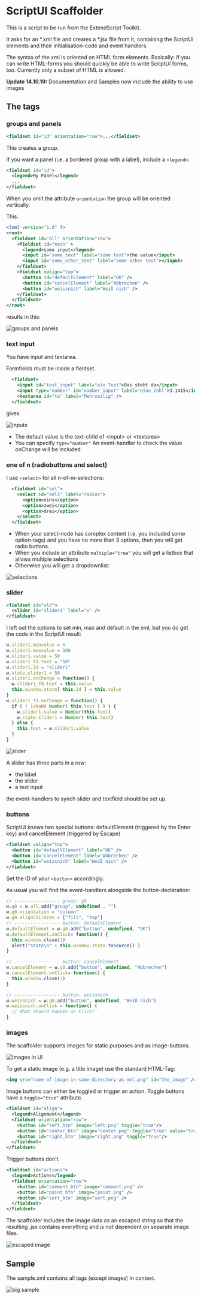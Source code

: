 # ScriptUI Scaffolder

This is a script to be run from the ExtendScript Toolkit.

It asks for an *.xml file and creates a *.jsx file from it, containing the ScriptUI elements and their initialisation-code and event handlers.

The syntax of the xml is oriented on HTML form elements. Basically: If you can write HTML-forms you should quickly be able to write ScriptUI forms, too. Currently only a subset of HTML is allowed.

**Update 14.10.19:** Documentation and Samples now include the ability to use images

## The tags

### groups and panels

``` xml
<fieldset id="id" orientation="row">...</fieldset>
```

This creates a group.

If you want a panel (i.e. a bordered group with a label), include a `<legend>`:

``` xml
<fieldset id="id">
  <legend>My Panel</legend>
  ...
</fieldset>
```

When you omit the attribute `orientation` the group will be oriented vertically.

This:

``` xml
<?xml version="1.0" ?>
<root>
  <fieldset id="all" orientation="row">
    <fieldset id="main" >
      <legend>some input</legend>
      <input id="some_text" label="some text">the value</input>
      <input id="some_other_text" label="some other text"></input>
    </fieldset>
    <fieldset valign="top">
      <button id="defaultElement" label="OK" />
      <button id="cancelElement" label="Abbrechen" />
      <button id="weissnich" label="Weiß nich" />
    </fieldset>
  </fieldset>
</root>
```

results in this:

![groups and panels](./pix/groups.jpg)

### text input

You have input and textarea.

Formfields must be inside a fieldset.

``` xml
  <fieldset>
    <input id="text_input" label="ein Text">Das steht da</input>
    <input type="number" id="number_input" label="eine Zahl">3.1415</input>
    <textarea id="ta" label="Mehrzeilig" />
  </fieldset>
```

gives

![inputs](./pix/input.jpg)

- The default value is the text-child of &lt;input> or &lt;textarea>
- You can specify `type="number"` An event-handler to check the value onChange will be included

### one of n (radiobuttons and select)

I use `<select>` for all n-of-m-selections:

``` xml
  <fieldset id="sel">
    <select id="sel1" label="radios">
      <option>eins</option>
      <option>zwei</option>
      <option>drei</option>
    </select>
  </fieldset>
```

- When your select-node has complex content (i.e. you included some option-tags) and you have no more than 3 options, then you will get radio buttons.
- When you include an attribute `multiple="true"` you will get a listbox that allows multiple selections
- Otherwise you will get a dropdownlist:

![selections](./pix/select.jpg)

### slider

``` xml
<fieldset id="sld">
  <slider id="slider1" label="x" />
</fieldset>
```

I left out the options to set min, max and default in the xml, but you do get the code in the ScriptUI result:

``` javascript
w.slider1.minvalue = 0
w.slider1.maxvalue = 100
w.slider1.value = 50
w.slider1_fd.text = "50"
w.slider1.id = "slider1"
w.state.slider1 = 50
w.slider1.onChange = function() {
  w.slider1_fd.text = this.value
  this.window.state[ this.id ] = this.value
}
w.slider1_fd.onChange = function() {
  if ( ! isNaN( Number( this.text ) ) ) {
    w.slider1.value = Number(this.text)
    w.state.slider1 = Number( this.text)
  } else {
    this.text = w.slider1.value
  }
}
```

![slider](./pix/slider.jpg)

A slider has three parts in a row:
- the label
- the slider
- a text input

the event-handlers to synch slider and textfield should be set up.

### buttons

ScriptUi knows two special buttons: defaultElement (triggered by the Enter key) and cancelElement (triggered by Escape)

``` xml
<fieldset valign="top">
  <button id="defaultElement" label="OK" />
  <button id="cancelElement" label="Abbrechen" />
  <button id="weissnich" label="Weiß nich" />
</fieldset>
```

Set the ID of your `<button>` accordingly.

As usual you will find the event-handlers alongside the button-declaration:

```javascript
// ----------------- group: g0
w.g0 = w.all.add("group", undefined , "")
w.g0.orientation = "column"
w.g0.alignChildren = ["fill", "top"]
// ----------------- button: defaultElement
w.defaultElement = w.g0.add("button", undefined, "OK")
w.defaultElement.onClick= function() {
  this.window.close(1)
  alert("state\n" + this.window.state.toSource() )
}

// ----------------- button: cancelElement
w.cancelElement = w.g0.add("button", undefined, "Abbrechen")
w.cancelElement.onClick= function() {
  this.window.close(2)
}

// ----------------- button: weissnich
w.weissnich = w.g0.add("button", undefined, "Weiß nich")
w.weissnich.onClick = function() {
  // What should happen on Click?
}
```

### images

The scaffolder supports images for static purposes and as image-buttons.

![images in UI](./pix/img_buttons.png)

To get a static image (e.g. a title image) use the standard HTML-Tag:

``` xml
<img src="name-of-image-in-same-directory-as-xml.png" id="the_image" />
```

Image buttons can either be toggled or trigger an action. Toggle buttons have a `toggle="true"` attribute.

``` xml
<fieldset id="align">
  <legend>Alignment</legend>
  <fieldset orientation="row">
    <button id="left_btn" image="left.png" toggle="true"/>
    <button id="center_btn" image="center.png" toggle="true" value="true"/>
    <button id="right_btn" image="right.png" toggle="true"/>
  </fieldset>
</fieldset>
```

Trigger buttons don’t.

``` xml
<fieldset id="actions">
  <legend>Actions</legend>
  <fieldset orientation="row">
    <button id="comment_btn" image="comment.png" />
    <button id="paint_btn" image="paint.png" />
    <button id="sort_btn" image="sort.png" />
  </fieldset>
</fieldset>
```

The scaffolder includes the image data as an escaped string so that the resulting .jsx contains everything and is not dependent on separate image files.

![escaped image](./pix/escaped-image.png)

## Sample

The sample.xml contains all tags (except images) in context.

![big sample](./pix/big_sample.jpg)
